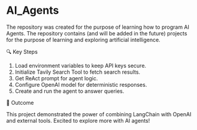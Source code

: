 # AI_Agents

The repository was created for the purpose of learning how to program AI Agents. The repository contains (and will be added in the future) projects for the purpose of learning and exploring artificial intelligence. 

🔍 Key Steps

1. Load environment variables to keep API keys secure.
2. Initialize Tavily Search Tool to fetch search results.
3. Get ReAct prompt for agent logic.
4. Configure OpenAI model for deterministic responses.
5. Create and run the agent to answer queries.

🌟 Outcome

This project demonstrated the power of combining LangChain with OpenAI and external tools. Excited to explore more with AI agents!
